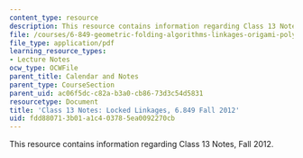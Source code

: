 ```yaml
---
content_type: resource
description: This resource contains information regarding Class 13 Notes, Fall 2012.
file: /courses/6-849-geometric-folding-algorithms-linkages-origami-polyhedra-fall-2012/fdd880713b01a1c403785ea0092270cb_MIT6_849F12_C13.pdf
file_type: application/pdf
learning_resource_types:
- Lecture Notes
ocw_type: OCWFile
parent_title: Calendar and Notes
parent_type: CourseSection
parent_uid: ac06f5dc-c82a-b3a0-cb86-73d3c54d5831
resourcetype: Document
title: 'Class 13 Notes: Locked Linkages, 6.849 Fall 2012'
uid: fdd88071-3b01-a1c4-0378-5ea0092270cb
---
```

This resource contains information regarding Class 13 Notes, Fall 2012.


